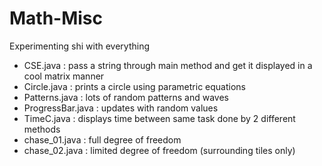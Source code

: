 # Math-Misc

Experimenting shi with everything

- CSE.java : pass a string through main method and get it displayed in a cool matrix manner
- Circle.java : prints a circle using parametric equations
- Patterns.java : lots of random patterns and waves
- ProgressBar.java : updates with random values
- TimeC.java : displays time between same task done by 2 different methods
- chase_01.java : full degree of freedom
- chase_02.java : limited degree of freedom (surrounding tiles only)
